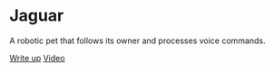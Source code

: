 # Jaguar

A robotic pet that follows its owner and processes voice commands.

[Write up](https://docs.google.com/document/d/1ztQf92YcndKGzKyTzCXy-8aizcrnh6dniFlokOzctGc/edit?usp=sharing)
[Video](https://www.youtube.com/watch?v=wQcw5l1Z3wA)
